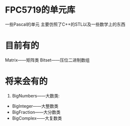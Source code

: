 # FPC5719的单元库
一些Pascal的单元
主要仿照了C++的STL以及一些数学上的东西
# 目前有的
Matrix——矩阵类
Bitset——压位二进制数组

# 将来会有的
1. BigNumbers——大数类:
* BigInteger——大整数类
* BigFraction——大分数类
* BigComplex——大复数类
